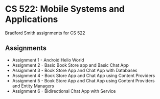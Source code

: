 # CS 522: Mobile Systems and Applications
Bradford Smith assignments for CS 522

## Assignments
- Assignment 1 - Android Hello World
- Assignment 2 - Basic Book Store app and Basic Chat App
- Assignment 3 - Book Store App and Chat App with Databases
- Assignment 4 - Book Store App and Chat App using Content Providers
- Assignment 5 - Book Store App and Chat App using Content Providers and Entity Managers
- Assignment 6 - Bidirectional Chat App with Service
